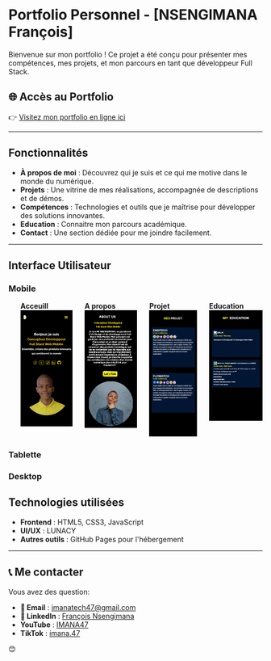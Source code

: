 # Portfolio Personnel - [NSENGIMANA François]

Bienvenue sur mon portfolio ! Ce projet a été conçu pour présenter mes compétences, mes projets, et mon parcours en tant que développeur Full Stack.

## 🌐 Accès au Portfolio  
👉 [Visitez mon portfolio en ligne ici](https://imana47.github.io/Nsengimana-François/)  

---

##  Fonctionnalités  
- **À propos de moi** : Découvrez qui je suis et ce qui me motive dans le monde du numérique.  
- **Projets** : Une vitrine de mes réalisations, accompagnée de descriptions et de démos.  
- **Compétences** : Technologies et outils que je maîtrise pour développer des solutions innovantes.
- **Education** : Connaitre mon parcours académique.  
- **Contact** : Une section dédiée pour me joindre facilement.  

---
## Interface Utilisateur
### Mobile       
<div  style="width: 100%;">
   <ul style="list-style: none;display: flex;gap:1.5rem;">
      <li> <b>Acceuill</b>
      <img src="maquettes/mobile/Acceuil.png">
      </li>
      <li>
         <b>A propos</b>
      <img src="maquettes/mobile/A propos.png">
      </li>
            <li>
      <b>Projet</b>
      <img src="maquettes/mobile/Projet.png">
      </li>
      <li>
      <b>Education</b>
      <img src="maquettes/mobile/Education.png">
      </li>
      
   </ul>
   
</div>



### Tablette


### Desktop


## Technologies utilisées  
- **Frontend** : HTML5, CSS3, JavaScript  
- **UI/UX** : LUNACY  
- **Autres outils** : GitHub Pages pour l'hébergement  

---
## 📞 Me contacter  

Vous avez des question:  

- **📧 Email** : [imanatech47@gmail.com](mailto:imanatech47@gmail.com)  
- **💼 LinkedIn** : [François Nsengimana](https://www.linkedin.com/in/françois-nsengimana)  
- **YouTube** : [IMANA47](https://www.youtube.com/@IMANA47)
- **TikTok** : [imana.47](https://www.tiktok.com/@imana.47?is_from_webapp=1&sender_device=pc)  

😊  
